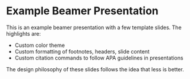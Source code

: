 # Example Beamer Presentation

This is an example beamer presentation with a few template slides. The highlights are: 

- Custom color theme 
- Custom formatting of footnotes, headers, slide content
- Custom citation commands to follow APA guidelines in presentations

The design philosophy of these slides follows the idea that less is better. 
